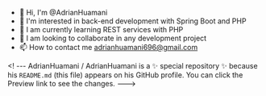 - 👋 Hi, I'm @AdrianHuamani
- 👀 I'm interested in back-end development with Spring Boot and PHP
- 🌱 I am currently learning REST services with PHP
- 💞️ I am looking to collaborate in any development project
- 📫 How to contact me adrianhuamani696@gmail.com

<! ---
AdrianHuamani / AdrianHuamani is a ✨ special repository ✨ because his `README.md` (this file) appears on his GitHub profile.
You can click the Preview link to see the changes.
--->
